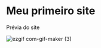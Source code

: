 # Meu primeiro site
Prévia do site 

![ezgif com-gif-maker (3)](https://user-images.githubusercontent.com/94061150/142946838-89ce1b20-893d-4c0b-a9eb-f00e163dc93e.gif)
